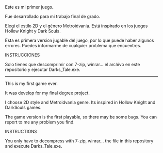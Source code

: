 
Este es mi primer juego.

Fue desarrollado para mi trabajo final de grado.

Elegi el estilo 2D y el género Metroidvania. Está inspirado en los juegos Hollow Knight y Dark Souls.

Esta es primera version jugable del juego, por lo que puede haber algunos errores. Puedes informarme de cualquier problema que encuentres.

INSTRUCCIONES

Solo tienes que descomprimir con 7-zip, winrar... el archivo en este repositorio y ejecutar Darks_Tale.exe.


----------------------------------------------------------------------------------------------------------------------------------------------


This is my first game ever.

It was develop for my final degree project. 

I choose 2D style and Metroidvania genre. Its inspired in Hollow Knight and DarkSouls games.

The game version is the first playable, so there may be some bugs. You can report to me any problem you find. 

INSTRUCTIONS

You only have to decompress with 7-zip, winrar... the file in this repository and execute Darks_Tale.exe.
